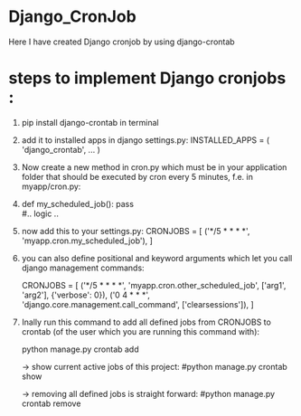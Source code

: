 # Django_CronJob
Here I have created Django cronjob by using django-crontab

# steps to implement Django cronjobs :

1. pip install django-crontab in terminal

2. add it to installed apps in django settings.py:
    INSTALLED_APPS = (
      'django_crontab',
      ...
     )

3. Now create a new method in cron.py which must be in your application folder that should be executed by cron every 5 minutes, f.e. in myapp/cron.py:

4.
    def my_scheduled_job():
      pass    
      #.. logic ..

5.  now add this to your settings.py:
    CRONJOBS = [
    ('*/5 * * * *', 'myapp.cron.my_scheduled_job'),
    ]

6.  you can also define positional and keyword arguments which let you call django management commands:

    CRONJOBS = [
      ('*/5 * * * *', 'myapp.cron.other_scheduled_job', ['arg1', 'arg2'], {'verbose': 0}),
      ('0   4 * * *', 'django.core.management.call_command', ['clearsessions']),
    ]

7. Inally run this command to add all defined jobs from CRONJOBS to crontab (of the user which you are running this command with):

      python manage.py crontab add
      
      -> show current active jobs of this project:
          #python manage.py crontab show
     
      -> removing all defined jobs is straight forward:
          #python manage.py crontab remove

